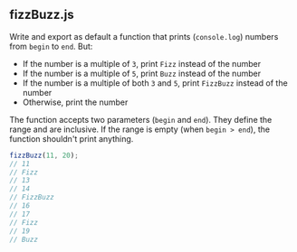 ## fizzBuzz.js

Write and export as default a function that prints (`console.log`) numbers from `begin` to `end`. But:

* If the number is a multiple of `3`, print `Fizz` instead of the number
* If the number is a multiple of `5`, print `Buzz` instead of the number
* If the number is a multiple of both `3` and `5`, print `FizzBuzz` instead of the number
* Otherwise, print the number

The function accepts two parameters (`begin` and `end`). They define the range and are inclusive. If the range is empty (when `begin > end`), the function shouldn't print anything.

```javascript
fizzBuzz(11, 20);
// 11
// Fizz
// 13
// 14
// FizzBuzz
// 16
// 17
// Fizz
// 19
// Buzz
```
